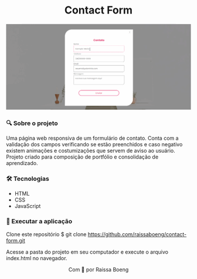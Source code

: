 <h1 align="center">Contact Form</h1>

<img src=".github/contact-form.gif" alt="Application gif">

### :mag: Sobre o projeto 

Uma página web responsiva de um formulário de contato. Conta com a validação dos campos verificando se estão preenchidos e caso negativo existem animações e costumizações que servem de aviso ao usuário. Projeto criado para composição de portfólio e consolidação de aprendizado.

### 🛠️ Tecnologias 

* HTML
* CSS
* JavaScript

### :key: Executar a aplicação

Clone este repositório
$ git clone https://github.com/raissaboeng/contact-form.git

Acesse a pasta do projeto em seu computador e execute o arquivo index.html no navegador.

<p align="center">Com 💜 por Raissa Boeng</p>
